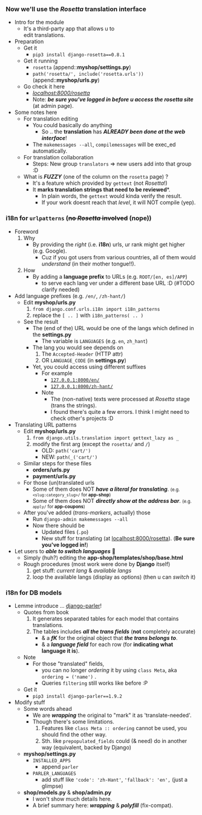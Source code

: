 
### Now we'll use the *Rosetta* translation interface 
- Intro for the module
    - It's a third-party app that allows u to<br>edit translations.
- Preparation
    - Get it 
        - ```pip3 install django-rosetta==0.8.1```
    - Get it running 
        - ```rosetta``` (append::**myshop/settings.py**)
        - ```path('rosetta/', include('rosetta.urls'))``` (append::**myshop/urls.py**)
    - Go check it here
        - [*localhost:8000/rosetta*](http://localhost:8000/rosetta)
        - Note: ***be sure you've logged in before u access the rosetta site*** (at admin page).
- Some notes here 
    - For translation editing
        - You could basically do anything 
            - So .. the **translation** has ***ALREADY been done at the web interface***!
        - The ```makemessages --all```, ```compilemessages``` will be exec_ed automatically.
    - For translation collaboration
        - Steps: New group ```translators``` => new users add into that group :D 
    - What is ***FUZZY*** (one of the column on the ```rosetta``` page) ? 
        - It's a feature which provided by ```gettext``` (not *Rosetta*!)
        - It **marks translation strings that need to be reviewed***.
            - In plain words, the ```gettext``` would kinda verify the result.
            - If your work doesnt reach that *level*, it will NOT compile (yep).

### i18n for **```urlpatterns```** (<del>no *Rosetta* involved</del> (nope))
- Foreword
    1. Why
        - By providing the *right* (i.e. **i18n**) urls, ur rank might get higher (e.g. Google).
            - Cuz if you got users from various countries, all of them would *understand* (in their mother tongue!!).
    2. How
        - By adding a **language prefix** to URLs (e.g. ```ROOT/[en, es]/APP```)
            - to serve each lang ver under a different base URL :D (#TODO clarify needed)
- Add language prefixes (e.g. ```/en/```, ```/zh-hant/```) 
    - Edit **myshop/urls.py**
        1. ```from django.conf.urls.i18n import i18n_patterns```
        2. replace the ```[ .. ]``` with ```i18n_patterns( .. )``` 
    - See the result 
        - The (end of the) URL would be one of the langs which defined in the **settings.py** 
            - The variable is ```LANGUAGES``` (e.g. ```en```, ```zh_hant```)
        - The lang you would see depends on 
            1. The ```Accepted-Header``` (HTTP attr)
            2. OR ```LANGUAGE_CODE``` (in **settings.py**)
        - Yet, you could access using different suffixes
            - For example 
                - [```127.0.0.1:8000/en/```](http://localhost:8000/en/)
                - [```127.0.0.1:8000/zh-hant/```](http://localhost:8000/zh-hant/)
            - Note 
                - The (non-native) texts were processed at *Rosetta* stage (trans the strings).
                - I found there's quite a few errors. I think I might need to check other's projects :D 
- Translating URL patterns 
    - Edit **myshop/urls.py**
        1. ```from django.utils.translation import gettext_lazy as _```
        2. modify the first arg (except the ```rosetta/``` and ```/```)
            - OLD: ```path('cart/')```
            - NEW: ```path(_('cart/')```
    - Similar steps for these files 
        - **orders/urls.py**
        - **payment/urls.py**
    - For those (un)translated urls
        - Some of them does NOT ***have a literal for translating***. <small>(e.g. ```<slug:category_slug>/``` for **app-shop**)</small>
        - Some of them does NOT ***directly show at the address bar***. <small>(e.g. ```apply/``` for **app-coupons**)</small>
    - After you've added (*trans-markers*, actually) those
        - Run ```django-admin makemessages --all```
        - Now there should be 
            - Updated files (```.po```)
            - New stuff for translating (at [localhost:8000/rosetta](http://localhost:8000/rosetta)). (**Be sure you've logged in!**)
- Let users to ***able to switch languages*** 🙂
    - Simply (huh?) editing the **app-shop/templates/shop/base.html**
    - Rough procedures (most work were done by **Django** itself)
        1. get stuff: *current lang* & *available langs* 
        2. loop the available langs (display as options) (then u can *switch* it)
        
### i18n for **DB models**
- Lemme introduce ... [django-parler](https://github.com/django-parler/django-parler)!
    - Quotes from book
        1. It generates separated tables for each model that contains translations.
        2. The tables includes ***all the trans fields*** (**not** completely accurate)
            - & a ***fK*** for the original object that ***the trans belongs to***.
            - & a ***language field*** for each row (for **indicating what language it is**).
    - Note 
        - For those "translated" fields, 
            - you can no longer *ordering* it by using ```class Meta```, aka ```ordering = ('name')``` .
            - Queries ```filtering``` still works like before :P
    - Get it  
        - ```pip3 install django-parler==1.9.2```
- Modify stuff 
    - Some words ahead 
        - We are ***wrapping*** the original to "mark" it as 'translate-needed'.
        - Though there's some limitations.
            1. Features like ```class Meta :: ordering``` cannot be used, you should find the other way.
            2. Sth. like ```prepopulated_fields``` could (& need) do in another way (equivalent, backed by Django)
    - **myshop/settings.py**
        - ```INSTALLED_APPS```
            - append ```parler``` 
        - ```PARLER_LANGUAGES```
            - add stuff like ```'code': 'zh-Hant'```, ```'fallback': 'en',``` (just a glimpse)
    - **shop/models.py** & **shop/admin.py**
        - I won't show much details here. 
        - A brief summary here: ***wrapping*** & ***polyfill*** (fix-compat).